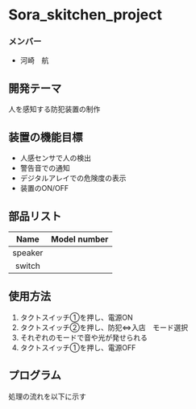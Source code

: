 # Sora_skitchen_project
### メンバー
+ 河崎　航


## 開発テーマ
人を感知する防犯装置の制作

## 装置の機能目標
+ 人感センサで人の検出
+ 警告音での通知
+ デジタルアレイでの危険度の表示
+ 装置のON/OFF

## 部品リスト
| Name | Model number |
|:----:|:------------:|
| speaker |              |
| switch  |              |


 
## 使用方法

1. タクトスイッチ①を押し、電源ON
2. タクトスイッチ②を押し、防犯⇔入店　モード選択
3. それぞれのモードで音や光が発せられる
4. タクトスイッチ①を押し、電源OFF

## プログラム
処理の流れを以下に示す


